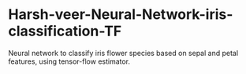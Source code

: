 # Harsh-veer-Neural-Network-iris-classification-TF
Neural network to classify iris flower species based on sepal and petal features, using tensor-flow estimator.
